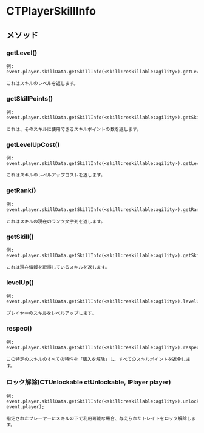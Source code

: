 # CTPlayerSkillInfo

## メソッド

### getLevel()

    例:
    event.player.skillData.getSkillInfo(<skill:reskillable:agility>).getLevel();
    
    これはスキルのレベルを返します。
    

### getSkillPoints()

    例:
    event.player.skillData.getSkillInfo(<skill:reskillable:agility>).getSkillPoints();
    
    これは、そのスキルに使用できるスキルポイントの数を返します。
    

### getLevelUpCost()

    例:
    event.player.skillData.getSkillInfo(<skill:reskillable:agility>).getLevelUpCost();
    
    これはスキルのレベルアップコストを返します。
    

### getRank()

    例:
    event.player.skillData.getSkillInfo(<skill:reskillable:agility>).getRank();
    
    これはスキルの現在のランク文字列を返します。
    

### getSkill()

    例:
    event.player.skillData.getSkillInfo(<skill:reskillable:agility>).getSkill();
    
    これは現在情報を取得しているスキルを返します。
    

### levelUp()

    例:
    event.player.skillData.getSkillInfo(<skill:reskillable:agility>).levelUp();
    
    プレイヤーのスキルをレベルアップします。
    

### respec()

    例:
    event.player.skillData.getSkillInfo(<skill:reskillable:agility>).respec();
    
    この特定のスキルのすべての特性を「購入を解除」し、すべてのスキルポイントを返金します。
    

### ロック解除(CTUnlockable ctUnlockable, IPlayer player)

    例:
    event.player.skillData.getSkillInfo(<skill:reskillable:agility>).unlock(<trait:reskillable:sidestep>, event.player);
    
    指定されたプレーヤーにスキルの下で利用可能な場合、与えられたトレイトをロック解除します。